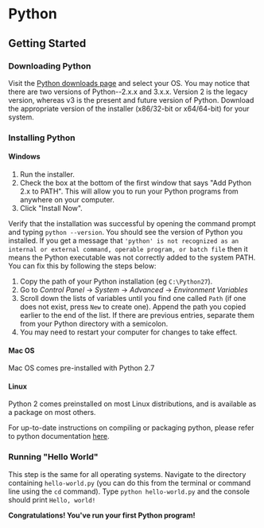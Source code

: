 # Python

## Getting Started

### Downloading Python
Visit the [Python downloads page](https://www.python.org/downloads/) and select your OS. You may notice that there are two versions of Python--2.x.x and 3.x.x. Version 2 is the legacy version, whereas v3 is the present and future version of Python. Download the appropriate version of the installer (x86/32-bit or x64/64-bit) for your system.

### Installing Python

#### Windows

1. Run the installer.
2. Check the box at the bottom of the first window that says "Add Python 2.x to PATH". This will allow you to run your Python programs from anywhere on your computer.
3. Click "Install Now".

Verify that the installation was successful by opening the command prompt and typing `python --version`. You should see the version of Python you installed. If you get a message that `'python' is not recognized as an internal or external command, operable program, or batch file` then it means the Python executable was not correctly added to the system PATH. You can fix this by following the steps below:

1. Copy the path of your Python installation (eg `C:\Python27`).
2. Go to *Control Panel* → *System* → *Advanced* → *Environment Variables*
3. Scroll down the lists of variables until you find one called `Path` (if one does not exist, press `New` to create one). Append the path you copied earlier to the end of the list. If there are previous entries, separate them from your Python directory with a semicolon.
4. You may need to restart your computer for changes to take effect.

#### Mac OS 

Mac OS comes pre-installed with Python 2.7

#### Linux

Python 2 comes preinstalled on most Linux distributions, and is available as a package on most others.

For up-to-date instructions on compiling or packaging python, please refer to python documentation [here](https://docs.python.org/3/using/unix.html#getting-and-installing-the-latest-version-of-python).

### Running "Hello World"
This step is the same for all operating systems. Navigate to the directory containing `hello-world.py` (you can do this from the terminal or command line using the `cd` command). Type `python hello-world.py` and the console should print `Hello, world!`

**Congratulations! You've run your first Python program!**

